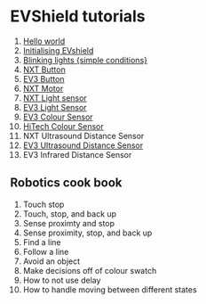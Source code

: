 # EVShield tutorials

1. [Hello world](./EVShield/helloWorld)
2. [Initialising EVshield](./EVShield/helloEvShield)
3. [Blinking lights {simple conditions}](./EVShield/blinkingLights)
4. [NXT Button](./EVShield/nxtbutton)
5. [EV3 Button](./EVShield/ev3button)
6. [NXT Motor](./EVShield/nxt_button_nxt_motor)
7. [NXT Light sensor](./EVShield/nxtLineSensor)
8. [EV3 Light Sensor](./EVShield/evColorLineSense)
9. [EV3 Colour Sensor](./EVShield/evecolorsense)
10. [HiTech Colour Sensor](./EVShield/hitechnicColorSensor)
11. NXT Ultrasound Distance Sensor
12. [EV3 Ultrasound Distance Sensor](./EV3Ultrasound)
13. EV3 Infrared Distance Sensor

## Robotics cook book

1. Touch stop
2. Touch, stop, and back up
3. Sense proximty and stop
4. Sense proximity, stop,  and back up
5. Find a line
6. Follow a line
7. Avoid an object
8. Make decisions off of colour swatch
9. How to not use delay
10. How to handle moving between different states
